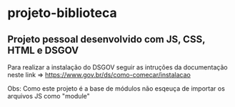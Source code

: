 # projeto-biblioteca
## Projeto pessoal desenvolvido com JS, CSS, HTML e DSGOV

Para realizar a instalação do DSGOV seguir as intruções da documentação neste link => https://www.gov.br/ds/como-comecar/instalacao

Obs: Como este projeto é a base de módulos não esqeuça de importar os arquivos JS como "module"
